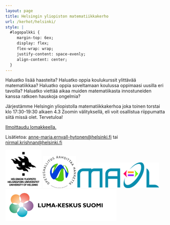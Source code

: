 ```yaml
---
layout: page
title: Helsingin yliopiston matematiikkakerho
url: /kerhot/helsinki/
style: |
  #logopalkki {
     margin-top: 6ex;
     display: flex;
     flex-wrap: wrap;
     justify-content: space-evenly;
     align-content: center;
  }
---
```


Haluatko lisää haasteita? Haluatko oppia koulukurssit ylittävää matematiikkaa? Haluatko oppia soveltamaan koulussa oppimaasi uusilla eri tavoilla? Haluatko viettää aikaa muiden matematiikasta innostuneiden kanssa ratkoen hauskoja ongelmia?

Järjestämme Helsingin yliopistolla matematiikkakerhoa joka toinen torstai klo 17:30-19:30 alkaen 4.3 Zoomin välityksellä, eli voit osallistua riippumatta siitä missä olet. Tervetuloa!

[Ilmoittaudu lomakkeella.](https://forms.office.com/Pages/ResponsePage.aspx?id=WXWumNwQiEKOLkWT5i_j7nK1ra1Cs5BOpZcnfsgZiSpUNU1QRkNaQkdGUDUxOFNaWVUzSE80OTNMMS4u)

Lisätietoa: <anne-maria.ernvall-hytonen@helsinki.fi> tai <nirmal.krishnan@helsinki.fi>

<div id="logopalkki">
<img src="/kuvat/hy.jpg" alt="Helsingin Yliopisto" height="120"/>
<img src="/kuvat/oph.png" alt="Opetushallitus rahoittaa hanketta" height="100"/>
<img src="/kuvat/maol.jpg" alt="MAOL" height="80"/>
<img src="/kuvat/lumakeskus.jpg" alt="LUMA-keskus Suomi" height="100"/>
</div>
